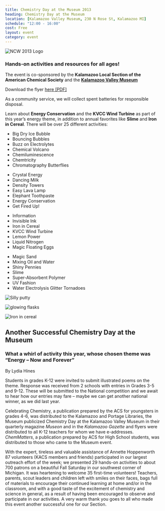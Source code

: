 ```yaml
---
title: Chemistry Day at the Museum 2013
heading: Chemistry Day at the Museum
location: [Kalamazoo Valley Museum, 230 N Rose St, Kalamazoo MI]
schedule: "12:00 - 16:00"
cost: Free
layout: event
category: event
---
```


<img src="{{ site.baseurl }}/images/ncw-header-2013.jpg"
     class="img-responsive"
     alt="NCW 2013 Logo"
     title="National Chemistry Week, Now and Forever Logo"/>

<h3>Hands-on activities and resources for all ages!</h3>

<p>The event is co-sponsored by the <strong>Kalamazoo Local Section of
the American Chemical Society</strong> and
the
  <a href="http://kalamazoovalleymuseum.org"
     title="Kalamazoo Valley Museum Homepage">
    <strong>Kalamazoo Valley Museum</strong>
  </a>
</p>

<p>
  Download the flyer
  <a href="{{ site.baseurl }}/events/chem-day-flyer-2013.pdf"
     title="Chemistry Day at the Museum Flyer as PDF">
    here [PDF]
  </a>
</p>

As a community service, we will collect spent batteries for
responsible disposal.

Learn about **Energy Conservation** and the **KVCC Wind Turbine** as
part of this year’s energy theme, in addition to annual favorites like
**Slime** and **Iron in Cereal**. There will be over 25 different
activities:

<div class="row">
  <div class="col-{{ site.device }}-3">
    <ul>
      <li>
	Big Dry Ice Bubble
      </li>
      <li>
	Bouncing Bubbles
      </li>
      <li>
	Buzz on Electrolytes
      </li>
      <li>
	Chemical Volcano
      </li>
      <li>
	Chemiluminescence
      </li>
      <li>
	Chemtricity
      </li>
      <li>
	Chromatography Butterflies
      </li>
    </ul>
  </div>
  <div class="col-{{ site.device }}-3">
    <ul>
      <li>
	Crystal Energy
      </li>
      <li>
	Dancing Milk
      </li>
      <li>
	Density Towers
      </li>
      <li>
	Easy Lava Lamp
      </li>
      <li>
	Elephant Toothpaste
      </li>
      <li>
	Energy Conservation
      </li>
      <li>
	Get Fired Up!
      </li>
    </ul>
  </div>
  <div class="col-{{ site.device }}-3">
    <ul>
      <li>
	Information
      </li>
      <li>
	Invisible Ink
      </li>
      <li>
	Iron in Cereal
      </li>
      <li>
	KVCC Wind Turbine
      </li>
      <li>
	Lemon Power
      </li>
      <li>
	Liquid Nitrogen
      </li>
      <li>
	Magic Floating Eggs
      </li>
    </ul>
  </div>
  <div class="col-{{ site.device }}-3">
    <ul>
      <li>
	Magic Sand
      </li>
      <li>
	Mixing Oil and Water
      </li>
      <li>
	Shiny Pennies
      </li>
      <li>
	Slime
      </li>
      <li>
	Super-Absorbent Polymer
      </li>
      <li>
	UV Fashion
      </li>
      <li>
	Water Electrolysis Glitter Tornadoes
      </li>
    </ul>
  </div>
</div>

<div class="row">
  <div class="col-{{ site.device }}-4">
    <p>
      <img src="{{ site.baseurl }}/images/ncw-photo-1.jpg"
	   class="img-responsive"
	   alt="Silly putty"
	   title="Silly putty experiment during NCW" />
    </p>
  </div>
  <div class="col-{{ site.device }}-4">
    <p>
      <img src="{{ site.baseurl }}/images/ncw-photo-2.jpg"
	   class="img-responsive"
	   alt="glowing flasks"
	   title="Colorful chemistry" />
    </p>
  </div>
  <div class="col-{{ site.device }}-4">
    <p>
      <img src="{{ site.baseurl }}/images/ncw-photo-3.jpg"
	   class="img-responsive"
	   alt="Iron in cereal"
	   title="Can you see the iron in your cereal?" />
    </p>
  </div>
</div>

<h2>Another Successful Chemistry Day at the Museum</h2>
<h3>What a whirl of activity this year, whose chosen theme was “Energy – Now and Forever”</h3>
<p class="author">By Lydia Hines</p>

<p>
  Students in grades K-12 were invited to submit illustrated poems on
  the theme. Response was received from 2 schools with entries in
  Grades 3-5 and 9-12. These will be submitted to the National
  competition and we await to hear how our entries may fare – maybe we
  can get another national winner, as we did last year.
</p>
<p>
  Celebrating Chemistry, a publication prepared by the ACS for
  youngsters in grades 4-6, was distributed to the Kalamazoo and
  Portage Libraries, the Museum publicized Chemistry Day at the
  Kalamazoo Valley Museum in their quarterly magazine <em>Museon</em>
  and in the <em>Kalamazoo Gazette</em> and flyers were distributed to
  all K-12 teachers for whom we have
  e-addresses.  <em>ChemMatters</em>, a publication prepared by ACS
  for High School students, was distributed to those who came to the
  Museum event.
</p>
<p>
  With the expert, tireless and valuable assistance of Annette
  Hoppenworth 87 volunteers (KACS members and friends) participated in
  our largest outreach effort of the week; we presented 29 hands-on
  activities to about 700 patrons on a beautiful Fall Saturday in our
  southwest corner of Michigan.  It was heartening to welcome 35
  first-time volunteers!  Teachers, parents, scout leaders and
  children left with smiles on their faces, bags full of materials to
  encourage their continued learning at home and/or in the classroom,
  and with a good taste of the excitement of chemistry and science in
  general, as a result of having been encouraged to observe and
  participate in our activities.  A very warm thank you goes to all
  who made this event another successful one for our Section.
</p>
